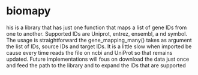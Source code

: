 # biomapy

his is a library that has just one function that maps a list of gene IDs from one to another. Supported IDs are Uniprot, entrez, ensembl, a    nd symbol. The usage is straightforward the gene_mapping_many() takes as argument the list of IDs, source IDs and target IDs. It is a little slow when imported be    cause every time reads the file on ncbi and UniProt so that remains updated. Future implementations will fous on download the data just once and feed the path to     the library and to expand the IDs that are supported
